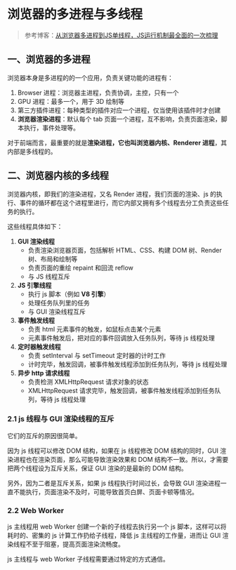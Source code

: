 # 浏览器的多进程与多线程
> 参考博客：[从浏览器多进程到JS单线程，JS运行机制最全面的一次梳理](https://segmentfault.com/a/1190000012925872)

## 一、浏览器的多进程
浏览器本身是多进程的的一个应用，负责关键功能的进程有：
1. Browser 进程：浏览器主进程，负责协调，主控，只有一个
2. GPU 进程：最多一个，用于 3D 绘制等
3. 第三方插件进程：每种类型的插件对应一个进程，仅当使用该插件时才创建
4. **浏览器渲染进程**：默认每个 tab 页面一个进程，互不影响，负责页面渲染，脚本执行，事件处理等。

对于前端而言，最重要的就是**渲染进程，它也叫浏览器内核、Renderer 进程**，其内部是多线程的。

## 二、浏览器内核的多线程
浏览器内核，即我们的渲染进程，又名 Render 进程，我们页面的渲染、js 的执行、事件的循环都在这个进程里进行，而它内部又拥有多个线程去分工负责这些任务的执行。

这些线程具体如下：
1. **GUI 渲染线程**
	- 负责渲染浏览器页面，包括解析 HTML、CSS、构建 DOM 树、Render 树、布局和绘制等
	- 负责页面的重绘 repaint 和回流 reflow
	- 与 JS 线程互斥
2. **JS 引擎线程**
	- 执行 js 脚本（例如 **V8 引擎**）
	- 处理任务队列里的任务
	- 与 GUI 渲染线程互斥
3. **事件触发线程**
	- 负责 html 元素事件的触发，如鼠标点击某个元素
	- 元素事件触发后，把对应的事件回调放入任务队列，等待 js 线程处理
4. **定时器触发线程**
	- 负责 setInterval 与 setTimeout 定时器的计时工作
	- 计时完毕，触发回调，被事件触发线程添加到任务队列，等待 js 线程处理
5. **异步 http 请求线程**
	- 负责检测 XMLHttpRequest 请求对象的状态
	- XMLHttpRequest 请求完毕，触发回调，被事件触发线程添加到任务队列，等待 js 线程处理

### 2.1  js 线程与 GUI 渲染线程的互斥
它们的互斥的原因很简单。

因为 js 线程可以修改 DOM 结构，如果在 js 线程修改 DOM 结构的同时，GUI 渲染进程也在渲染页面，那么可能导致渲染效果和 DOM 结构不一致。所以，才需要把两个线程设为互斥关系，保证 GUI 渲染的是最新的 DOM 结构。

另外，因为二者是互斥关系，如果 js 线程执行时间过长，会导致 GUI 渲染进程一直不能执行，页面渲染不及时，可能导致首页白屏、页面卡顿等情况。


### 2.2 Web Worker
js 主线程用 web Worker 创建一个新的子线程去执行另一个 js 脚本，这样可以将耗时的、密集的 js 计算工作扔给子线程，降低 js 主线程的工作量，进而让 GUI 渲染线程不至于阻塞，提高页面渲染流畅度。

js 主线程与 web Worker 子线程需要通过特定的方式通信。

